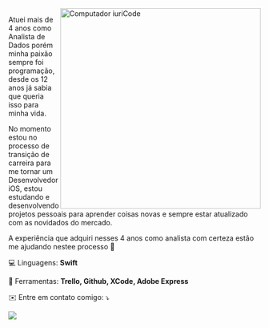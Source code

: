 <img src="https://raw.githubusercontent.com/MicaelliMedeiros/micaellimedeiros/master/image/computer-illustration.png" min-width="400px" max-width="400px" width="400px" align="right" alt="Computador iuriCode">

<p align="left"> 
  Atuei mais de 4 anos como Analista de Dados porém minha paixão sempre foi programação, desde os 12 anos já sabia que queria isso para minha vida.
  
  No momento estou no processo de transição de carreira para me tornar um Desenvolvedor iOS, estou estudando e desenvolvendo projetos pessoais para aprender coisas novas e sempre estar atualizado com as novidados do mercado. 
  
  A experiência que adquiri nesses 4 anos como analista com certeza estão me ajudando nestee processo 🚀
</p>

<p align="left">
  💻 Linguagens: <strong>Swift</strong>
</p>

<p align="left">
  💼 Ferramentas: <strong>Trello, Github, XCode, Adobe Express</strong>
</p>

<p align="left">
   ✉️ Entre em contato comigo: ⤵️
</p>

  <a href="#" alt="Linkedin">
  <img src="https://img.shields.io/badge/-Linkedin-0e76a8?style=flat-square&logo=Linkedin&logoColor=white&link=https://www.linkedin.com/in/leonardo-mcardoso/"/></a>
</p>  
